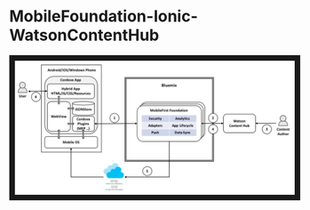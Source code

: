 # MobileFoundation-Ionic-WatsonContentHub

<img src="doc/source/images/Architecture.png" alt="Architecture diagram" width="1200" border="10" />
